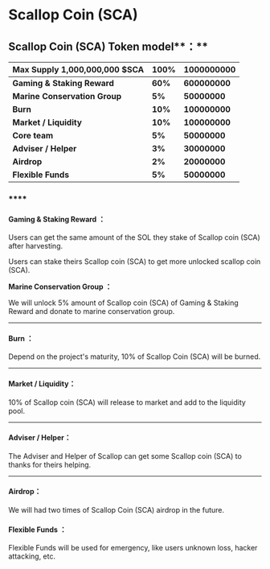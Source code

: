 # Scallop Coin \(SCA\)

## **Scallop Coin \(SCA\)** Token model**：** 

| Max Supply **1,000,000,000 $SCA** | **100%** | **1000000000** |
| :--- | :--- | :--- |
| **Gaming & Staking Reward** | **60%** | **600000000** |
| **Marine Conservation Group** | **5%** | **50000000** |
| **Burn** | **10%** | **100000000** |
| **Market / Liquidity** | **10%** | **100000000** |
| **Core team** | **5%** | **50000000** |
| **Adviser / Helper** | **3%** | **30000000** |
| **Airdrop** | **2%** | **20000000** |
| **Flexible Funds** | **5%** | **50000000** |

### \*\*\*\*

#### **Gaming & Staking Reward ：** 

Users can get the same amount of the SOL they stake of Scallop coin \(SCA\) after harvesting.

Users can stake theirs Scallop coin \(SCA\) to get more unlocked scallop coin \(SCA\).

  
**Marine Conservation Group ：**  


We will unlock 5% amount of Scallop coin \(SCA\) of Gaming & Staking Reward and donate to marine conservation group.  
****

#### **Burn ：** 

Depend on the project's maturity, 10% of Scallop Coin \(SCA\)  will be burned.  
****

#### **Market / Liquidity：** 

10% of Scallop coin \(SCA\) will release to market and add to the liquidity pool.  
****

#### **Adviser / Helper：** 

The Adviser and Helper of Scallop can get some Scallop coin \(SCA\) to thanks for theirs helping.  
****

#### **Airdrop：** 

We will had two times of Scallop Coin \(SCA\) airdrop in the future.



#### Flexible Funds ： 

Flexible Funds will be used for emergency, like users unknown loss, hacker attacking, etc. 

